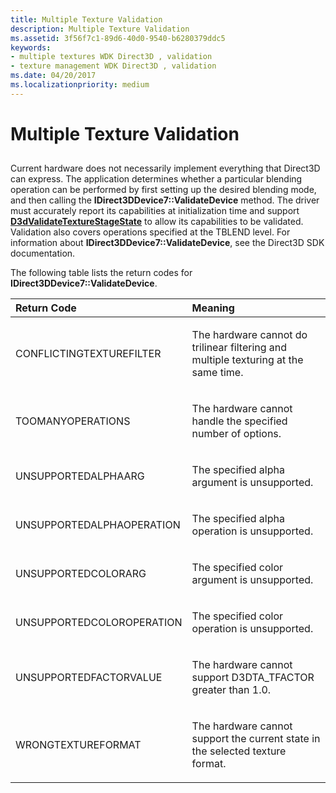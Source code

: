 ```yaml
---
title: Multiple Texture Validation
description: Multiple Texture Validation
ms.assetid: 3f56f7c1-89d6-40d0-9540-b6280379ddc5
keywords:
- multiple textures WDK Direct3D , validation
- texture management WDK Direct3D , validation
ms.date: 04/20/2017
ms.localizationpriority: medium
---
```


# Multiple Texture Validation


## <span id="ddk_multiple_texture_validation_gg"></span><span id="DDK_MULTIPLE_TEXTURE_VALIDATION_GG"></span>


Current hardware does not necessarily implement everything that Direct3D can express. The application determines whether a particular blending operation can be performed by first setting up the desired blending mode, and then calling the **IDirect3DDevice7::ValidateDevice** method. The driver must accurately report its capabilities at initialization time and support [**D3dValidateTextureStageState**](/windows-hardware/drivers/ddi/d3dhal/nc-d3dhal-lpd3dhal_validatetexturestagestatecb) to allow its capabilities to be validated. Validation also covers operations specified at the TBLEND level. For information about **IDirect3DDevice7::ValidateDevice**, see the Direct3D SDK documentation.

The following table lists the return codes for **IDirect3DDevice7::ValidateDevice**.

<table>
<colgroup>
<col width="50%" />
<col width="50%" />
</colgroup>
<thead>
<tr class="header">
<th align="left">Return Code</th>
<th align="left">Meaning</th>
</tr>
</thead>
<tbody>
<tr class="odd">
<td align="left"><p>CONFLICTINGTEXTUREFILTER</p></td>
<td align="left"><p>The hardware cannot do trilinear filtering and multiple texturing at the same time.</p></td>
</tr>
<tr class="even">
<td align="left"><p>TOOMANYOPERATIONS</p></td>
<td align="left"><p>The hardware cannot handle the specified number of options.</p></td>
</tr>
<tr class="odd">
<td align="left"><p>UNSUPPORTEDALPHAARG</p></td>
<td align="left"><p>The specified alpha argument is unsupported.</p></td>
</tr>
<tr class="even">
<td align="left"><p>UNSUPPORTEDALPHAOPERATION</p></td>
<td align="left"><p>The specified alpha operation is unsupported.</p></td>
</tr>
<tr class="odd">
<td align="left"><p>UNSUPPORTEDCOLORARG</p></td>
<td align="left"><p>The specified color argument is unsupported.</p></td>
</tr>
<tr class="even">
<td align="left"><p>UNSUPPORTEDCOLOROPERATION</p></td>
<td align="left"><p>The specified color operation is unsupported.</p></td>
</tr>
<tr class="odd">
<td align="left"><p>UNSUPPORTEDFACTORVALUE</p></td>
<td align="left"><p>The hardware cannot support D3DTA_TFACTOR greater than 1.0.</p></td>
</tr>
<tr class="even">
<td align="left"><p>WRONGTEXTUREFORMAT</p></td>
<td align="left"><p>The hardware cannot support the current state in the selected texture format.</p></td>
</tr>
</tbody>
</table>

 

 

